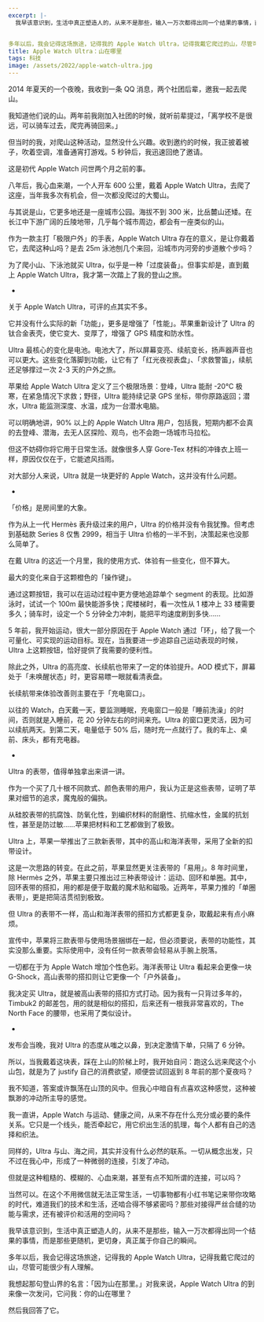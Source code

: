 ```yaml
---
excerpt: |-
  我早该意识到，生活中真正塑造人的，从来不是那些，输入一万次都得出同一个结果的事情，而是那些更随机，更切身，真正属于你自己的瞬间。


多年以后，我会记得这场旅途，记得我的 Apple Watch Ultra，记得我戴它爬过的山，尽管可能很少有人理解。
title: Apple Watch Ultra：山在哪里
tags: 科技
image: /assets/2022/apple-watch-ultra.jpg
---
```


2014 年夏天的一个夜晚，我收到一条 QQ 消息，两个社团后辈，邀我一起去爬山。

我知道他们说的山。两年前我刚加入社团的时候，就听前辈提过，「离学校不是很远，可以骑车过去，爬完再骑回来。」

但当时的我，对爬山这种活动，显然没什么兴趣。收到邀约的时候，我正披着被子，吹着空调，准备通宵打游戏。5 秒钟后，我迅速回绝了邀请。

这是初代 Apple Watch 问世两个月之前的事。

八年后，我心血来潮，一个人开车 600 公里，戴着 Apple Watch Ultra，去爬了这座，当年我多次有机会，但一次都没爬过的大蜀山。

与其说是山，它更多地还是一座城市公园。海拔不到 300 米，比岳麓山还矮。在长江中下游广阔的丘陵地带，几乎每个城市周边，都会有一座类似的山。

作为一款主打「极限户外」的手表，Apple Watch Ultra 存在的意义，是让你戴着它，去爬这种山吗？是去 25m 泳池刨几个来回，沿城市内河旁的步道散个步吗？

为了爬小山、下泳池就买 Ultra，似乎是一种「过度装备」。但事实却是，直到戴上 Apple Watch Ultra，我才第一次踏上了我的登山之旅。

-

关于 Apple Watch Ultra，可评的点其实不多。

它并没有什么实际的新「功能」，更多是增强了「性能」。苹果重新设计了 Ultra 的钛合金表壳，使它变大、变厚了，增强了 GPS 精度和防水性。

Ultra 最核心的变化是电池。电池大了，所以屏幕变亮、续航变长，扬声器声音也可以更大。这些变化落脚到功能，让它有了「红光夜视表盘」、「求救警笛」，续航还足够撑过一次 2-3 天的户外之旅。

苹果给 Apple Watch Ultra 定义了三个极限场景：登峰，Ultra 能耐 -20°C 极寒，在紧急情况下求救；野径，Ultra 能持续记录 GPS 坐标，带你原路返回；潜水，Ultra 能监测深度、水温，成为一台潜水电脑。

可以明确地讲，90% 以上的 Apple Watch Ultra 用户，包括我，短期内都不会真的去登峰、潜海，去无人区探险、观鸟，也不会跑一场城市马拉松。

但这不妨碍你将它用于日常生活。就像很多人穿 Gore-Tex 材料的冲锋衣上班一样，原因仅仅在于，它能遮风挡雨。

对大部分人来说，Ultra 就是一块更好的 Apple Watch，这并没有什么问题。

-

「价格」是房间里的大象。

作为从上一代 Hermès 表升级过来的用户，Ultra 的价格并没有令我犹豫。但考虑到基础款 Series 8 仅售 2999，相当于 Ultra 价格的一半不到，决策起来也没那么简单了。

在戴 Ultra 的这近一个月里，我的使用方式、体验有一些变化，但不算大。

最大的变化来自于这颗橙色的「操作键」。

通过这颗按钮，我可以在运动过程中更方便地追踪单个 segment 的表现。比如游泳时，试试一个 100m 最快能游多快；爬楼梯时，看一次性从 1 楼冲上 33 楼需要多久；骑车时，设定一个 5 分钟全力冲刺，能把平均速度刷到多快……

5 年前，我开始运动，很大一部分原因在于 Apple Watch 通过「环」，给了我一个可量化、可实现的运动目标。现在，当我要进一步追踪自己运动表现的时候，Ultra 上这颗按钮，恰好提供了我需要的便利性。

除此之外，Ultra 的高亮度、长续航也带来了一定的体验提升。AOD 模式下，屏幕处于「未唤醒状态」时，更容易瞟一眼就看清表盘。

长续航带来体验改善则主要在于「充电窗口」。

以往的 Watch，白天戴一天，要监测睡眠，充电窗口一般是「睡前洗澡」的时间，否则就是入睡前，花 20 分钟左右的时间来充。Ultra 的窗口更灵活，因为可以续航两天。到第二天，电量低于 50% 后，随时充一点就行了。我的车上、桌前、床头，都有充电器。

-

Ultra 的表带，值得单独拿出来讲一讲。

作为一个买了几十根不同款式、颜色表带的用户，我认为正是这些表带，证明了苹果对细节的追求，魔鬼般的偏执。

从硅胶表带的抗腐蚀、防氧化性，到编织材料的耐磨性、抗缩水性，金属的抗划性，甚至是防过敏……苹果把材料和工艺都做到了极致。

Ultra 上，苹果一举推出了三款新表带，其中的高山和海洋表带，采用了全新的扣带设计。

这是一次思路的转变。在此之前，苹果显然更关注表带的「易用」。8 年时间里，除 Hermès 之外，苹果主要只推出过三种表带设计：运动、回环和单圈。其中，回环表带的搭扣，用的都是便于取戴的魔术贴和磁吸。近两年，苹果力推的「单圈表带」，更是把简洁贯彻到极致。

但 Ultra 的表带不一样，高山和海洋表带的搭扣方式都更复杂，取戴起来有点小麻烦。

宣传中，苹果将三款表带与使用场景捆绑在一起，但必须要说，表带的功能性，其实没那么重要。实际使用中，没有任何一款表带会轻易从手腕上脱落。

一切都在于为 Apple Watch 增加个性色彩。海洋表带让 Ultra 看起来会更像一块 G-Shock，高山表带的搭扣则让它更像一个「户外装备」。

我决定买 Ultra，就是被高山表带的搭扣方式打动。因为我有一只背过多年的，Timbuk2 的邮差包，用的就是相似的搭扣，后来还有一根我非常喜欢的，The North Face 的腰带，也采用了类似设计。

-

发布会当晚，我对 Ultra 的态度从嗤之以鼻，到决定激情下单，只隔了 6 分钟。

所以，当我戴着这块表，踩在上山的阶梯上时，我开始自问：跑这么远来爬这个小山包，就是为了 justify 自己的消费欲望，顺便尝试回返到 8 年前的那个夏夜吗？

我不知道，答案或许飘荡在山顶的风中。但我心中暗自有点喜欢这种感觉，这种被飘渺的冲动所主导的感觉。

我一直讲，Apple Watch 与运动、健康之间，从来不存在什么充分或必要的条件关系。它只是一个线头，能否牵起它，用它织出生活的肌理，每个人都有自己的选择和织法。

同样的，Ultra 与山、海之间，其实并没有什么必然的联系。一切从概念出发，只不过在我心中，形成了一种微弱的连接，引发了冲动。

但就是这种粗糙的、模糊的、心血来潮，甚至有点不知所谓的连接，可以吗？

当然可以。在这个不用微信就无法正常生活，一切事物都有小红书笔记来带你攻略的时代，难道我们的技术和生活，还啮合得不够紧密吗？那些对接得严丝合缝的功能与需求，还有被评价和活用的空间吗？

我早该意识到，生活中真正塑造人的，从来不是那些，输入一万次都得出同一个结果的事情，而是那些更随机，更切身，真正属于你自己的瞬间。

多年以后，我会记得这场旅途，记得我的 Apple Watch Ultra，记得我戴它爬过的山，尽管可能很少有人理解。

我想起那句登山界的名言：「因为山在那里。」对我来说，Apple Watch Ultra 的到来像一次发问，它问我：你的山在哪里？

然后我回答了它。